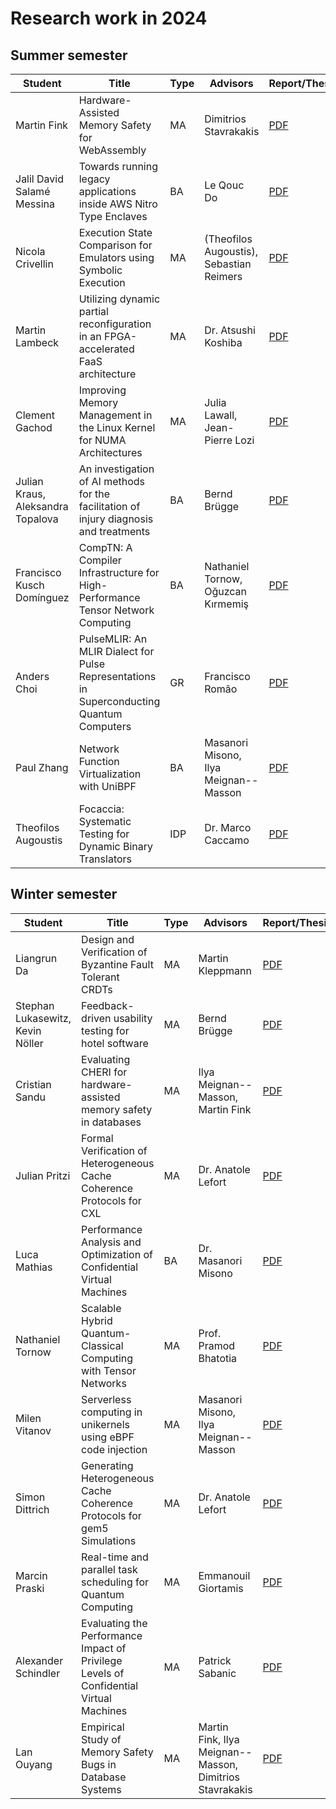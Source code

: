 # Research work in 2024

## Summer semester

| Student                           | Title                                                                                     | Type | Advisors                                 | Report/Thesis                                                                                                                    | Presentation                                                                                                                      |
|-----------------------------------|-------------------------------------------------------------------------------------------|------|------------------------------------------|----------------------------------------------------------------------------------------------------------------------------------|-----------------------------------------------------------------------------------------------------------------------------------|
| Martin Fink                       | Hardware-Assisted Memory Safety for WebAssembly                                           | MA   | Dimitrios Stavrakakis                    | [PDF](summer/docs/msc_martin_fink_wasm_memory_safety.pdf)                                                                        | [PDF](summer/talks/msc_martin_fink_wasm_memory_safety.pdf)                                                                        |
| Jalil David Salamé Messina        | Towards running legacy applications inside AWS Nitro Type Enclaves                        | BA   | Le Qouc Do                               | [PDF](summer/docs/bsc_salame_towards_running_legacy_applications_inside_aws_nitro_type_enclaves.pdf)                             | [PDF](summer/talk/bsc_salame_towards_running_legacy_applications_inside_aws_nitro_type_enclaves.pdf)                              |
| Nicola Crivellin                  | Execution State Comparison for Emulators using Symbolic Execution                         | MA   | (Theofilos Augoustis), Sebastian Reimers | [PDF](summer/docs/msc_nicola_crivellin_execution_state_comparison_for_emulators.pdf)                                             | [PDF](summer/talks/msc_nicola_crivellin_execution_state_comparison_for_emulators.pdf)                                             |
| Martin Lambeck                    | Utilizing dynamic partial reconfiguration in an FPGA-accelerated FaaS architecture        | MA   | Dr. Atsushi Koshiba                      | [PDF](summer/docs/msc_lambeck_utilizing_dynamic_partial_reconfiguration_in_an_fpga-accelerated_faas_architecture.pdf)            | [PDF](summer/talks/msc_lambeck_utilizing_dynamic_partial_reconfiguration_in_an_fpga-accelerated_faas_architecture.pdf)            |
| Clement Gachod                    | Improving Memory Management in the Linux Kernel for NUMA Architectures                    | MA   | Julia Lawall, Jean-Pierre Lozi           | [PDF](summer/docs/msc_clement_gachod_linux_kernel_memory_management_numa.pdf)                                                    | [PDF](summer/talks/msc_clement_gachod_linux_kernel_memory_management_numa.pdf)                                                    |
| Julian Kraus, Aleksandra Topalova | An investigation of AI methods for the facilitation of injury diagnosis and treatments    | BA   | Bernd Brügge                             | [PDF](summer/docs/bsc_kraus_topalova_an_investigation_of_ai_methods_for_the_facilitation_of_injury_diagnosis_and_treatments.pdf) | [PDF](summer/talks/bsc_kraus_topalova_an_investigation_of_ai_methods_for_the_facilitation_of_injury_diagnosis_and_treatments.pdf) |
| Francisco Kusch Domínguez         | CompTN: A Compiler Infrastructure for High-Performance Tensor Network Computing           | BA   | Nathaniel Tornow, Oğuzcan Kırmemiş       | [PDF](summer/docs/bsc_kusch_comptn_a_compiler_infrastructure_for_high_performance_tensor_network_computing.pdf)                  | [PDF](summer/talks/bsc_kusch_comptn_a_compiler_infrastructure_for_high_performance_tensor_network_computing.pdf)                  |
| Anders Choi                       | PulseMLIR: An MLIR Dialect for Pulse Representations in Superconducting Quantum Computers | GR   | Francisco Romão                          | [PDF](summer/docs/gr_anders_choi_pulsemlir_an_mlir_dialect_for_pulse_representations_in_superconducting_quantum_computers.pdf)   | [PDF](summer/talks/gr_anders_choi_pulsemlir_an_mlir_dialect_for_pulse_representations_in_superconducting_quantum_computers.pdf)   |
| Paul Zhang                        | Network Function Virtualization with UniBPF                                               | BA   | Masanori Misono, Ilya Meignan--Masson    | [PDF](summer/docs/bsc_paul_zhang_network_function_virtualization_with_unibpf.pdf)                                                | [PDF](summer/talks/bsc_paul_zhang_network_function_virtualization_with_unibpf.pdf)                                                |
| Theofilos Augoustis               | Focaccia: Systematic Testing for Dynamic Binary Translators                                | IDP  | Dr. Marco Caccamo                        | [PDF](summer/docs/idp_theofilos_augoustis_focaccia.pdf)                                                | N/A

## Winter semester

| Student                          | Title                                                                                  | Type | Advisors                                                 | Report/Thesis                                                                                                                                                          | Presentation                                                                                                                                                            |
|----------------------------------|----------------------------------------------------------------------------------------|------|----------------------------------------------------------|------------------------------------------------------------------------------------------------------------------------------------------------------------------------|-------------------------------------------------------------------------------------------------------------------------------------------------------------------------|
| Liangrun Da                      | Design and Verification of Byzantine Fault Tolerant CRDTs                              | MA   | Martin Kleppmann                                         | [PDF](winter/docs/msc_liangrun_da_design_and_verification_of_byzantine_fault_tolerant_crdts.pdf)                                                                       | [PDF](winter/talks/msc_liangrun_da_design_and_verification_of_byzantine_fault_tolerant_crdts.pdf)                                                                       |
| Stephan Lukasewitz, Kevin Nöller | Feedback-driven usability testing for hotel software                                   | MA   | Bernd Brügge                                             | [PDF](winter/docs/msc_lukasewitz_noeller_feedback_driven_usability_testing_for_hotel_software.pdf)                                                                     | [PDF](winter/talks/msc_lukasewitz_noeller_feedback_driven_usability_testing_for_hotel_software.pdf)                                                                     |
| Cristian Sandu                   | Evaluating CHERI for hardware-assisted memory safety in databases                      | MA   | Ilya Meignan--Masson, Martin Fink                        | [PDF](winter/docs/msc_cristian_sandu_evaluating_cheri_for_hardware_assisted_memory_safety_in_databases.pdf)                                                            | [PDF](winter/talks/msc_cristian_sandu_evaluating_cheri_for_hardware_assisted_memory_safety_in_databases.pdf)                                                            |
| Julian Pritzi                    | Formal Verification of Heterogeneous Cache Coherence Protocols for CXL                 | MA   | Dr. Anatole Lefort                                       | [PDF](winter/docs/msc_julian_pritzi_formal_verification_of_heterogeneous_cache_coherence_protocols_for_cxl.pdf)                                                        | [PDF](winter/talks/msc_julian_pritzi_formal_verification_of_heterogeneous_cache_coherence_protocols_for_cxl.pdf)                                                        |
| Luca Mathias                     | Performance Analysis and Optimization of Confidential Virtual Machines                 | BA   | Dr. Masanori Misono                                      | [PDF](winter/docs/bsc_mathias_performance_analysis_and_optimization_of_confidential_virtual_machines.pdf)                                                              | [PDF](winter/talks/bsc_mathias_performance_analysis_and_optimization_of_confidential_virtual_machines.pdf)                                                              |
| Nathaniel Tornow                 | Scalable Hybrid Quantum-Classical Computing with Tensor Networks                       | MA   | Prof. Pramod Bhatotia                                    | [PDF](winter/docs/msc_nathaniel_tornow_scalable_hybrid_quantum_classical_computing_with_tensor_networks.pdf)                                                           | [PDF](winter/talks/msc_nathaniel_tornow_scalable_hybrid_quantum_classical_computing_with_tensor_networks.pdf)                                                           |
| Milen Vitanov                    | Serverless computing in unikernels using eBPF code injection                           | MA   | Masanori Misono, Ilya Meignan--Masson                    | [PDF](winter/docs/msc_milen_vitanov_serverless_computing_in_unikernels_using_ebpf_code_injection.pdf)                                                                  | [PDF](winter/talks/msc_milen_vitanov_serverless_computing_in_unikernels_using_ebpf_code_injection.pdf)                                                                  |
| Simon Dittrich                   | Generating Heterogeneous Cache Coherence Protocols for gem5 Simulations                | MA   | Dr. Anatole Lefort                                       | [PDF](winter/docs/msc_dittrich_generating_heterogeneous_cache_coherence_protocols_for_gem5_simulations.pdf)                                                            | [PDF](winter/talks/msc_dittrich_generating_heterogeneous_cache_coherence_protocols_for_gem5_simulations.pdf)                                                            |
| Marcin Praski                    | Real-time and parallel task scheduling for Quantum Computing                           | MA   | Emmanouil Giortamis                                      | [PDF](https://github.com/TUM-DSE/research-work-archive/blob/main/archive/2024/winter/docs/msc_praski_real_time_and_parallel_task_scheduling_for_quantum_computing.pdf) | [PDF](https://github.com/TUM-DSE/research-work-archive/blob/main/archive/2024/winter/talks/msc_praski_real_time_and_parallel_task_scheduling_for_quantum_computing.pdf) |
| Alexander Schindler              | Evaluating the Performance Impact of Privilege Levels of Confidential Virtual Machines | MA   | Patrick Sabanic                                          | [PDF](winter/docs/msc_schindler_evaluating_the_performance_impact_of_privilege_levels_of_confidential_virtual_machines.pdf)                                            | [PDF](winter/talks/msc_schindler_evaluating_the_performance_impact_of_privilege_levels_of_confidential_virtual_machines.pdf)                                            |
| Lan Ouyang                       | Empirical Study of Memory Safety Bugs in Database Systems                              | MA   | Martin Fink, Ilya Meignan--Masson, Dimitrios Stavrakakis | [PDF](winter/docs/msc_lan_ouyang_empirical_study_memory_bugs_databases.pdf)                                                                                            | [PDF](winter/talks/msc_lan_ouyang_empirical_study_memory_bugs_databases.pdf)                                                                                            |
